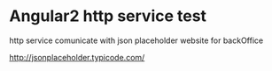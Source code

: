 Angular2 http service test
==========================

http service comunicate with json placeholder website for backOffice

http://jsonplaceholder.typicode.com/
